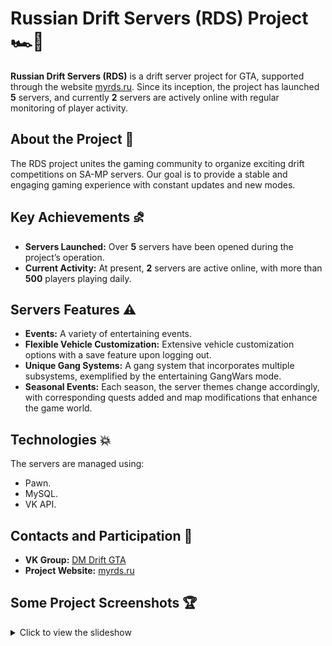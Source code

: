 # Russian Drift Servers (RDS) Project 🏎️💨

**Russian Drift Servers (RDS)** is a drift server project for GTA, supported through the website [myrds.ru](http://myrds.ru). Since its inception, the project has launched **5** servers, and currently **2** servers are actively online with regular monitoring of player activity.

## About the Project 🏁

The RDS project unites the gaming community to organize exciting drift competitions on SA-MP servers. Our goal is to provide a stable and engaging gaming experience with constant updates and new modes.

## Key Achievements ⛐

- **Servers Launched:** Over **5** servers have been opened during the project’s operation.
- **Current Activity:** At present, **2** servers are active online, with more than **500** players playing daily.

## Servers Features ⚠️

- **Events:** A variety of entertaining events.
- **Flexible Vehicle Customization:** Extensive vehicle customization options with a save feature upon logging out.
- **Unique Gang Systems:** A gang system that incorporates multiple subsystems, exemplified by the entertaining GangWars mode.
- **Seasonal Events:** Each season, the server themes change accordingly, with corresponding quests added and map modifications that enhance the game world.

## Technologies 💥

The servers are managed using: 
- Pawn.
- MySQL.
- VK API.

## Contacts and Participation 🚥

- **VK Group:** [DM Drift GTA](https://vk.com/dmdriftgta)
- **Project Website:** [myrds.ru](http://myrds.ru)

## Some Project Screenshots 🏆

<details>
  <summary>Click to view the slideshow</summary>

  <figure>
    <a href="https://vk.com/dmdriftgta?z=photo-157787430_457265140%2F8e0b36777c212aafa9">
      <img src="https://sun9-6.userapi.com/impg/3ePJhtdE1bN01gOQgPSrVVhtg5NsGID9JI7PcA/-cjr27CrZgk.jpg?size=1920x1080&quality=96&sign=dad4f3e3fdeb35630269f16105817129&type=album" alt="Opening of the fifth server">
    </a>
    <figcaption>Opening of the fifth server</figcaption>
  </figure>

  <figure>
    <a href="https://example.com/slideshow.html">
      ![alt-text](https://media0.giphy.com/media/v1.Y2lkPTc5MGI3NjExNjVscWxiaWVkZHNjZmsza3hqNnE0dDAyemJreDg0dzRza3Y0Z2RiZCZlcD12MV9pbnRlcm5hbF9naWZfYnlfaWQmY3Q9Zw/XZhU8raiKTZPKNIurJ/giphy.gif)
    </a>
    <figcaption>Online record</figcaption>
  </figure>

  <figure>
    <a href="https://vk.com/dmdriftgta?w=wall-157787430_34047">
      <img src="https://sun9-60.userapi.com/impg/kvPzE7QQJ5_iDjoCPTeEJEoDHbEGYUQdeeYBrQ/oJm88X5X_sE.jpg?size=1920x1080&quality=96&sign=2f28270039e2e56e0bf01d073ae4d51d&type=album" alt="The project's largest contest">
    </a>
    <figcaption>The project's largest contest</figcaption>
  </figure>

</details>
